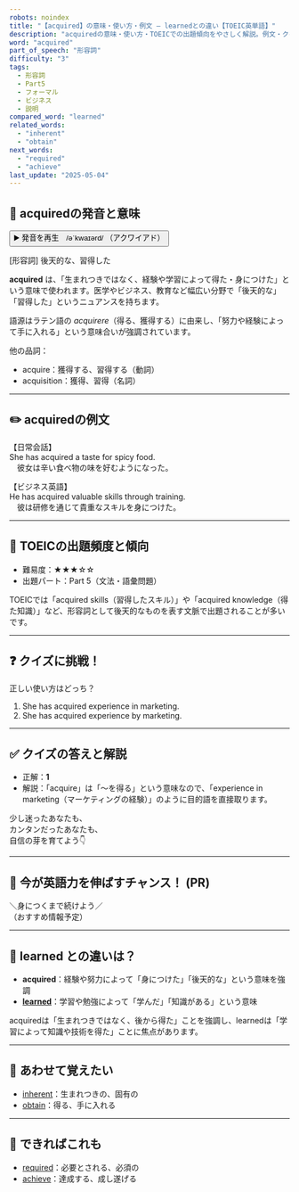 ```yaml
---
robots: noindex
title: "【acquired】の意味・使い方・例文 ― learnedとの違い【TOEIC英単語】"
description: "acquiredの意味・使い方・TOEICでの出題傾向をやさしく解説。例文・クイズ付きでlearnedとの違いもわかりやすく学べます。"
word: "acquired"
part_of_speech: "形容詞"
difficulty: "3"
tags:
  - 形容詞
  - Part5
  - フォーマル
  - ビジネス
  - 説明
compared_word: "learned"
related_words:
  - "inherent"
  - "obtain"
next_words:
  - "required"
  - "achieve"
last_update: "2025-05-04"
---
```


## 🔰 acquiredの発音と意味

<button class="play-audio" onclick="playTTS('acquired')">
  <span class="play-audio-main">
    ▶️ 発音を再生　/əˈkwaɪərd/
  </span>
  <span class="play-audio-sub">
    （アクワイアド）
  </span>
</button>

[形容詞] 後天的な、習得した

**acquired** は、「生まれつきではなく、経験や学習によって得た・身につけた」という意味で使われます。医学やビジネス、教育など幅広い分野で「後天的な」「習得した」というニュアンスを持ちます。

語源はラテン語の *acquirere*（得る、獲得する）に由来し、「努力や経験によって手に入れる」という意味合いが強調されています。

他の品詞：  
- acquire：獲得する、習得する（動詞）
- acquisition：獲得、習得（名詞）

---

## ✏️ acquiredの例文

【日常会話】  
She has acquired a taste for spicy food.  
　彼女は辛い食べ物の味を好むようになった。

【ビジネス英語】  
He has acquired valuable skills through training.  
　彼は研修を通じて貴重なスキルを身につけた。

---

## 🎯 TOEICの出題頻度と傾向

- 難易度：★★★☆☆
- 出題パート：Part 5（文法・語彙問題）

TOEICでは「acquired skills（習得したスキル）」や「acquired knowledge（得た知識）」など、形容詞として後天的なものを表す文脈で出題されることが多いです。

---

## ❓ クイズに挑戦！

正しい使い方はどっち？

1. She has acquired experience in marketing.  
2. She has acquired experience by marketing.

---

## ✅ クイズの答えと解説

- 正解：**1**
- 解説：「acquire」は「～を得る」という意味なので、「experience in marketing（マーケティングの経験）」のように目的語を直接取ります。

少し迷ったあなたも、  
カンタンだったあなたも、  
自信の芽を育てよう👇️

---

## 🚀 今が英語力を伸ばすチャンス！ (PR)

<div class="info-center">
＼身につくまで続けよう／<br>  
（おすすめ情報予定）
</div>

---

## 🤔  learned との違いは？

- **acquired**：経験や努力によって「身につけた」「後天的な」という意味を強調
- **[learned](/word/learned)**：学習や勉強によって「学んだ」「知識がある」という意味

acquiredは「生まれつきではなく、後から得た」ことを強調し、learnedは「学習によって知識や技術を得た」ことに焦点があります。

---

## 🧩 あわせて覚えたい

- [inherent](/word/inherent)：生まれつきの、固有の
- [obtain](/word/obtain)：得る、手に入れる

---

## 📖 できればこれも

- [required](/word/required)：必要とされる、必須の
- [achieve](/word/achieve)：達成する、成し遂げる

<!-- cvid: aid16_bid24 -->
